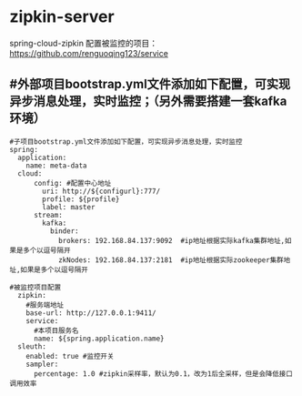 # zipkin-server
spring-cloud-zipkin
配置被监控的项目：https://github.com/renguoqing123/service


#外部项目bootstrap.yml文件添加如下配置，可实现异步消息处理，实时监控；（另外需要搭建一套kafka环境）
------------
```
#子项目bootstrap.yml文件添加如下配置，可实现异步消息处理，实时监控
spring:
  application:
    name: meta-data
  cloud:
      config: #配置中心地址
        uri: http://${configurl}:777/
        profile: ${profile}
        label: master
      stream:
        kafka:
          binder:
            brokers: 192.168.84.137:9092  #ip地址根据实际kafka集群地址,如果是多个以逗号隔开
            zkNodes: 192.168.84.137:2181  #ip地址根据实际zookeeper集群地址,如果是多个以逗号隔开

#被监控项目配置
  zipkin:
    #服务端地址
    base-url: http://127.0.0.1:9411/
    service:
      #本项目服务名
      name: ${spring.application.name}
  sleuth:
    enabled: true #监控开关
    sampler:
      percentage: 1.0 #zipkin采样率，默认为0.1，改为1后全采样，但是会降低接口调用效率
```
